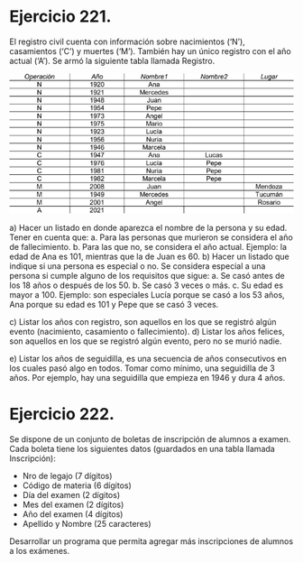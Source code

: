 # Ejercicio 221.

El registro civil cuenta con información sobre nacimientos (‘N’), casamientos (‘C’) y
muertes (‘M’). También hay un único registro con el año actual (‘A’). Se armó la
siguiente tabla llamada Registro.

![](./practica6.png)

a) Hacer un listado en donde aparezca el nombre de la persona y su edad. Tener
en cuenta que:
a. Para las personas que murieron se considera el año de fallecimiento.
b. Para las que no, se considera el año actual.
Ejemplo: la edad de Ana es 101, mientras que la de Juan es 60.
b) Hacer un listado que indique si una persona es especial o no. Se considera
especial a una persona si cumple alguno de los requisitos que sigue:
a. Se casó antes de los 18 años o después de los 50.
b. Se casó 3 veces o más.
c. Su edad es mayor a 100.
Ejemplo: son especiales Lucía porque se casó a los 53 años, Ana
porque su edad es 101 y Pepe que se casó 3 veces.

c) Listar los años con registro, son aquellos en los que se registró algún evento
(nacimiento, casamiento o fallecimiento).
d) Listar los años felices, son aquellos en los que se registró algún evento, pero
no se murió nadie.

e) Listar los años de seguidilla, es una secuencia de años consecutivos en los
cuales pasó algo en todos. Tomar como mínimo, una seguidilla de 3 años. Por
ejemplo, hay una seguidilla que empieza en 1946 y dura 4 años.

# Ejercicio 222.

Se dispone de un conjunto de boletas de inscripción de alumnos a examen. Cada
boleta tiene los siguientes datos (guardados en una tabla llamada Inscripción):

- Nro de legajo (7 dígitos)
- Código de materia (6 dígitos)
- Día del examen (2 dígitos)
- Mes del examen (2 dígitos)
- Año del examen (4 dígitos)
- Apellido y Nombre (25 caracteres)

Desarrollar un programa que permita agregar más inscripciones de alumnos a los
exámenes.
